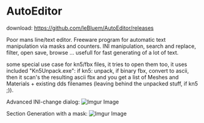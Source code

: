 # AutoEditor

download: https://github.com/leBluem/AutoEditor/releases

Poor mans line/text editor. Freeware program for automatic text manipulation via masks and counters. INI manipulation, search and replace, filter, open save, browse ... usefull for fast generating of a lot of text.

some special use case for kn5/fbx files, it tries to open them too, it uses included "Kn5Unpack.exe":
if kn5: unpack, if binary fbx, convert to ascii,
then it scan's the resulting ascii fbx and you get a list of Meshes and Materials + existing dds filenames (leaving behind the unpacked stuff, if kn5 ;)).

Advanced INI-change dialog:
![Imgur Image](https://i.imgur.com/QkPoZCN.png)

Section Generation with a mask:
![Imgur Image](https://i.imgur.com/yIIwrdw.png)
